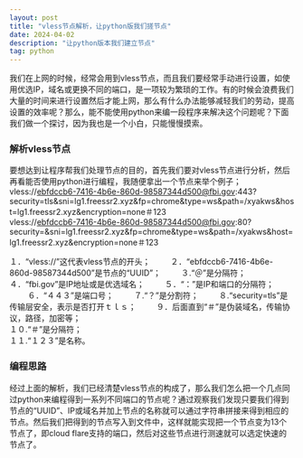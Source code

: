 ```yaml
---
layout: post
title: "vless节点解析，让python版我们搓节点"
date: 2024-04-02
description: "让python版本我们建立节点"
tag: python
---  
```

我们在上网的时候，经常会用到vless节点，而且我们要经常手动进行设置，如使用优选IP，域名或更换不同的端口，是一项较为繁琐的工作。有的时候会浪费我们大量的时间来进行设置然后才能上网，那么有什么办法能够减轻我们的劳动，提高设置的效率呢？那么，能不能使用python来编一段程序来解决这个问题呢？下面我们做一个探讨，因为我也是一个小白，只能慢慢摸索。  

### 解析vless节点  

要想达到让程序帮我们处理节点的目的，首先我们要对vless节点进行分析，然后再看能否使用python进行编程，我随便拿出一个节点来举个例子；
vless://ebfdccb6-7416-4b6e-860d-98587344d500@fbi.gov:443?security=tls&sni=lg1.freessr2.xyz&fp=chrome&type=ws&path=/xyakws&host=lg1.freessr2.xyz&encryption=none＃123  
vless://ebfdccb6-7416-4b6e-860d-98587344d500@fbi.gov:80?security=&sni=lg1.freessr2.xyz&fp=chrome&type=ws&path=/xyakws&host=lg1.freessr2.xyz&encryption=none＃123  

１．“vless://”这代表vless节点的开头；  　　
２．“ebfdccb6-7416-4b6e-860d-98587344d500”是节点的“UUID”；  　　
３.“＠”是分隔符；　  　
４．“fbi.gov”是IP地址或是优选域名；　  　
５．“：”是IP和端口的分隔符；  　　
６．“４４３”是端口号；  　　
７.“？”是分割符；  　　
８.“security=tls”是传输层安全，表示是否打开ｔｌｓ；　  　
９．后面直到“＃”是伪装域名，传输协议，路径，加密等；  
１０.“＃”是分隔符；  
１１.“１２３”是名称。  

### 编程思路  

经过上面的解析，我们已经清楚vless节点的构成了，那么我们怎么把一个几点同过python来编程得到一系列不同端口的节点呢？通过观察我们发现只要我们得到节点的“UUID”、IP或域名并加上节点的名称就可以通过字符串拼接来得到相应的节点。然后我们把得到的节点写入到文件中，这样就能实现把一个节点变为13个节点了，即cloud flare支持的端口，然后对这些节点进行测速就可以选定快速的节点了。




